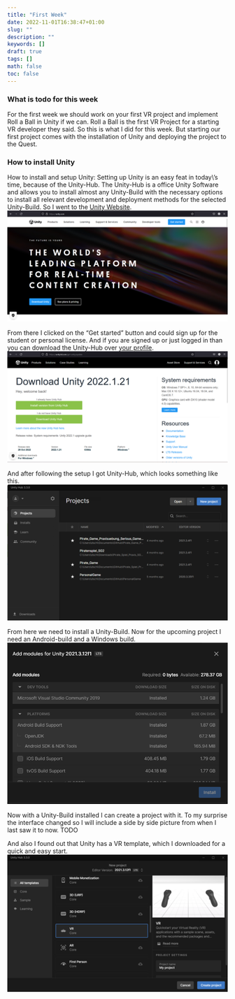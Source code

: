 ```yaml
---
title: "First Week"
date: 2022-11-01T16:38:47+01:00
slug: ""
description: ""
keywords: []
draft: true
tags: []
math: false
toc: false
---
```


### What is todo for this week
For the first week we should work on your first VR project and implement Roll a Ball in Unity if we can. Roll a Ball is the first VR Project for a starting VR developer they said. So this is what I did for this week. But starting our first project comes with the installation of Unity and deploying the project to the Quest.

###  How to install Unity
How to install and setup Unity:
Setting up Unity is an easy feat in today\’s time, because of the Unity-Hub. The Unity-Hub is a office Unity Software and allows you to install almost any Unity-Build with the necessary options to install all relevant development and deployment methods for the selected Unity-Build. 
So I went to the [Unity Website](https://unity.com/).
![Unity Website Image](/resources/_gen/images/Screenshot_20221103_184206.png)

From there I clicked on the “Get started” button and could sign up for the student or personal license. And if you are signed up or just logged in than you can download the Unity-Hub over [your profile](https://unity3d.com/get-unity/update).
![Download Unity Webpage](/resources/_gen/images/Screenshot_20221103_184611.png)

And after following the setup I got Unity-Hub, which looks something like this.
![Unity Hub](/resources/_gen/images/Screenshot_20221103_184954.png)

From here we need to install a Unity-Build. Now for the upcoming project I need an Android-build and a Windows build.
![Unity Hub create a project](/resources/_gen/images/Screenshot_20221103_190332.png)

Now with a Unity-Build installed I can create a project with it. To my surprise the interface changed so I will include a side by side picture from when I last saw it to now.
TODO

And also I found out that Unity has a VR template, which I downloaded for a quick and easy start. 
![Unity Hub create a VR project](/resources/_gen/images/Screenshot_20221103_200122.png)



